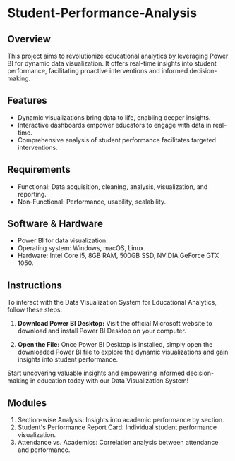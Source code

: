 # Student-Performance-Analysis

## Overview
This project aims to revolutionize educational analytics by leveraging Power BI for dynamic data visualization. It offers real-time insights into student performance, facilitating proactive interventions and informed decision-making.

## Features
- Dynamic visualizations bring data to life, enabling deeper insights.
- Interactive dashboards empower educators to engage with data in real-time.
- Comprehensive analysis of student performance facilitates targeted interventions.

## Requirements
- Functional: Data acquisition, cleaning, analysis, visualization, and reporting.
- Non-Functional: Performance, usability, scalability.

## Software & Hardware
- Power BI for data visualization.
- Operating system: Windows, macOS, Linux.
- Hardware: Intel Core i5, 8GB RAM, 500GB SSD, NVIDIA GeForce GTX 1050.

## Instructions
To interact with the Data Visualization System for Educational Analytics, follow these steps:

1. **Download Power BI Desktop:** Visit the official Microsoft website to download and install Power BI Desktop on your computer.

2. **Open the File:** Once Power BI Desktop is installed, simply open the downloaded Power BI file to explore the dynamic visualizations and gain insights into student performance.

Start uncovering valuable insights and empowering informed decision-making in education today with our Data Visualization System!

## Modules
1. Section-wise Analysis: Insights into academic performance by section.
2. Student's Performance Report Card: Individual student performance visualization.
3. Attendance vs. Academics: Correlation analysis between attendance and performance.

